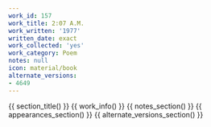 ```yaml
---
work_id: 157
work_title: 2:07 A.M.
work_written: '1977'
written_date: exact
work_collected: 'yes'
work_category: Poem
notes: null
icon: material/book
alternate_versions:
- 4649
---
```


{{ section_title() }}
{{ work_info() }}
{{ notes_section() }}
{{ appearances_section() }}
{{ alternate_versions_section() }}